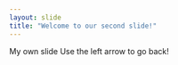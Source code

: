 ```yaml
---
layout: slide
title: "Welcome to our second slide!"
---
```

My own slide 
Use the left arrow to go back!
